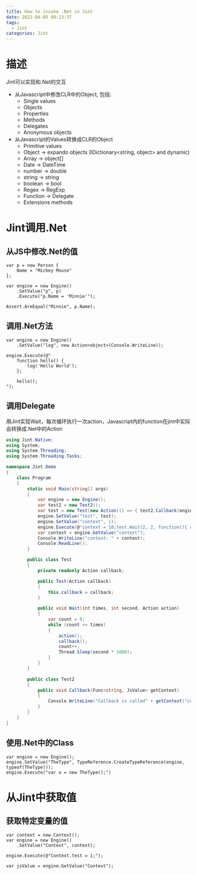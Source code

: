 ```yaml
---
title: How to invoke .Net in Jint
date: 2022-04-05 00:13:37
tags:
  - Jint
categories: Jint
---
```

# 描述
Jint可以实现和.Net的交互
- 从Javascript中修改CLR中的Object, 包括:
   -  Single values
   -  Objects
   -  Properties
   -  Methods
   -  Delegates
   -  Anonymous objects
-  从Javascript的Values转换成CLR的Object
   -  Primitive values
   -  Object -> expando objects (IDictionary<string, object> and dynamic)
   -  Array -> object[]
   -  Date -> DateTime
   -  number -> double
   -  string -> string
   -  boolean -> bool
   -  Regex -> RegExp
   -  Function -> Delegate
   -  Extensions methods

# Jint调用.Net
## 从JS中修改.Net的值
```CSharp
var p = new Person {
    Name = "Mickey Mouse"
};

var engine = new Engine()
    .SetValue("p", p)
    .Execute("p.Name = 'Minnie'");

Assert.AreEqual("Minnie", p.Name);
```

## 调用.Net方法
```CSharp
var engine = new Engine()
    .SetValue("log", new Action<object>(Console.WriteLine));
    
engine.Execute(@"
    function hello() { 
        log('Hello World');
    };
 
    hello();
");
```

## 调用Delegate

用Jint实现Wait，每次循环执行一次action，Javascript内的function在jint中实际会转换成.Net中的Action
```C#
using Jint.Native;
using System;
using System.Threading;
using System.Threading.Tasks;

namespace Jint.Demo
{
    class Program
    {
        static void Main(string[] args)
        {
            var engine = new Engine();
            var test2 = new Test2();
            var test = new Test(new Action(() => { test2.Callback(engine.GetValue); }));
            engine.SetValue("test", test);
            engine.SetValue("context", 1);
            engine.Execute(@"context = 10;test.Wait(2, 2, function(){ context++; });");
            var context = engine.GetValue("context");
            Console.WriteLine("context: " + context);
            Console.ReadLine();
        }

        public class Test
        {
            private readonly Action callback;

            public Test(Action callback)
            {
                this.callback = callback;
            }

            public void Wait(int times, int second, Action action)
            {
                var count = 0;
                while (count <= times)   
                {
                    action();
                    callback();
                    count++;
                    Thread.Sleep(second * 1000);
                }
            }
        }

        public class Test2
        {
            public void Callback(Func<string, JsValue> getContext)
            {
                Console.WriteLine("Callback is called" + getContext("context"));
            }
        }
    }
}

```




## 使用.Net中的Class
```CSharp
var engine = new Engine();
engine.SetValue("TheType", TypeReference.CreateTypeReference(engine, typeof(TheType)));
engine.Execute("var o = new TheType();")
```

# 从Jint中获取值
## 获取特定变量的值
```CSharp
var context = new Context();
var engine = new Engine()
    .SetValue("Context", context);
    
engine.Execute(@"Context.test = 1;");

var jsValue = engine.GetValue("Context");
```